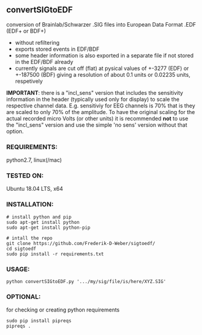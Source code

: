 ## convertSIGtoEDF
conversion of Brainlab/Schwarzer .SIG files into European Data Format .EDF (EDF+ or BDF+)
- without refiltering
- exports stored events in EDF/BDF
- some header information is also exported in a separate file if not stored in the EDF/BDF already
- currently signals are cut off (flat) at pysical values of +-3277 (EDF) or +-187500 (BDF) giving a resolution of about 0.1 units or 0.02235 units, respetively

**IMPORTANT**: there is a "incl_sens" version that includes the sensitivity information in the header (typically used only for display) to scale the respective channel data. E.g. sensitiviy for EEG channels is 70% that is they are scaled to only 70% of the amplitude. To have the original scaling for the actual recorded micro Volts (or other units) it is recommended **not** to use the "incl_sens" version and use the simple 'no sens' version without that option.

### REQUIREMENTS:
python2.7, linux(/mac)

### TESTED ON:
Ubuntu 18.04 LTS, x64

### INSTALLATION:
```
# install python and pip
sudo apt-get install python
sudo apt-get install python-pip

# intall the repo
git clone https://github.com/Frederik-D-Weber/sigtoedf/
cd sigtoedf
sudo pip install -r requirements.txt
```

### USAGE:
```
python convertSIGtoEDF.py '.../my/sig/file/is/here/XYZ.SIG'
```

### OPTIONAL:
for checking or creating python requirements
```
sudo pip install pipreqs
pipreqs .
```

